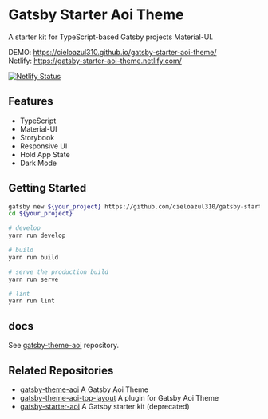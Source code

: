 # Gatsby Starter Aoi Theme

A starter kit for TypeScript-based Gatsby projects Material-UI.

DEMO: <https://cieloazul310.github.io/gatsby-starter-aoi-theme/>  
Netlify: <https://gatsby-starter-aoi-theme.netlify.com/>

[![Netlify Status](https://api.netlify.com/api/v1/badges/4d00980b-7f66-4af3-94c9-170d715f84f4/deploy-status)](https://app.netlify.com/sites/gatsby-starter-aoi-theme/deploys)

## Features

- TypeScript
- Material-UI
- Storybook
- Responsive UI
- Hold App State
- Dark Mode

## Getting Started

```sh
gatsby new ${your_project} https://github.com/cieloazul310/gatsby-starter-aoi-theme
cd ${your_project}

# develop
yarn run develop

# build
yarn run build

# serve the production build
yarn run serve

# lint
yarn run lint
```

## docs

See [gatsby-theme-aoi] repository.

## Related Repositories

- [gatsby-theme-aoi] A Gatsby Aoi Theme
- [gatsby-theme-aoi-top-layout] A plugin for Gatsby Aoi Theme
- [gatsby-starter-aoi] A Gatsby starter kit (deprecated)

[gatsby]: https://www.gatsbyjs.org/ 'Gatsby'
[gatsby-theme-aoi]: https://github.com/cieloazul310/gatsby-theme-aoi/ 'Gatsby Theme Aoi'
[gatsby-theme-aoi-top-layout]: https://github.com/cieloazul310/gatsby-theme-aoi-top-layout/ 'Gatsby Theme Aoi Top Layout'
[gatsby-starter-aoi-theme]: https://github.com/cieloazul310/gatsby-theme-aoi/ 'Gatsby Starter Aoi Theme'
[gatsby-starter-aoi]: https://github.com/cieloazul310/gatsby-starter-aoi/ 'Gatsby Starter Aoi'
